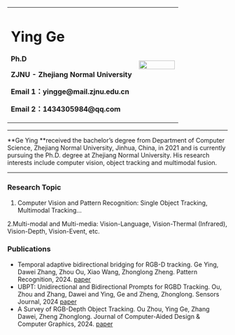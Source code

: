 <div>
<table border="0">
  <tr>
    <td width="75%">
      <h1>Ying Ge</h1>
      <p><b>Ph.D</b></p>
      <p><b>ZJNU - Zhejiang Normal University</b></p>
      <p><b>Email 1：yingge@mail.zjnu.edu.cn</b></p>
      <p><b>Email 2：1434305984@qq.com</b></p>
<!--       <p><a href="/index-en.html">English Version</a></p> -->
    </td>
    <td width="25%">
      <img src="/zhengjianzhao.jpg" width="100%">
    </td>
  </tr>
</table>
</div>

---

**Ge Ying **received the bachelor’s degree from Department of Computer Science, Zhejiang Normal University, Jinhua, China, in 2021 and is currently pursuing the Ph.D. degree at Zhejiang Normal University. His research interests include computer vision, object tracking and multimodal fusion.

---

### Research Topic

1. Computer Vision and Pattern Recognition: Single Object Tracking, Multimodal Tracking...
   
2.Multi-modal and Multi-media: Vision-Language, Vision-Thermal (Infrared), Vision-Depth, Vision-Event, etc.

### Publications

- Temporal adaptive bidirectional bridging for RGB-D tracking. Ge Ying, Dawei Zhang, Zhou Ou, Xiao Wang, Zhonglong Zheng. Pattern Recognition, 2024. [paper](https://www.sciencedirect.com/science/article/pii/S0031320324008045)
- UBPT: Unidirectional and Bidirectional Prompts for RGBD Tracking. Ou, Zhou and Zhang, Dawei and Ying, Ge and Zheng, Zhonglong. Sensors Journal, 2024 [paper](https://ieeexplore.ieee.org/abstract/document/10706817)
- A Survey of RGB-Depth Object Tracking. Ou Zhou, Ying Ge, Zhang Dawei, Zheng Zhonglong. Journal of Computer-Aided Design & Computer Graphics, 2024. [paper](https://www.jcad.cn/en/article/doi/10.3724/SP.J.1089.2024.2023-00537)

